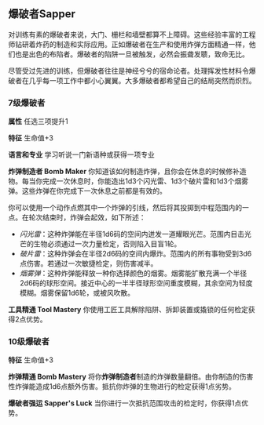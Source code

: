 ## 爆破者Sapper

对训练有素的爆破者来说，大门、栅栏和墙壁都算不上障碍。这些经验丰富的工程师钻研着炸药的制造和实际应用。正如爆破者在生产和使用炸弹方面精通一样，他们也是出色的布陷者。爆破者的陷阱一旦被触发，必然会振聋发聩，致命无比。

尽管受过先进的训练，但爆破者往往是神经兮兮的宿命论者。处理挥发性材料令爆破者在几乎每一项工作中都小心翼翼。大多爆破者都希望自己的结局突然而炽烈。

### 7级爆破者

**属性** 任选三项提升1

**特征** 生命值+3

**语言和专业** 学习听说一门新语种或获得一项专业

**炸弹制造者 Bomb Maker**
你知道该如何制造炸弹，且你会在休息的时候修补造物。每当你完成一次休息时，你能造出1d3个闪光雷、1d3个破片雷和1d3个烟雾弹。这些炸弹在你完成下一次休息之前都是有效的。

你可以使用一个动作点燃其中一个炸弹的引线，然后将其投掷到中程范围内的一点。在轮次结束时，炸弹会起效，如下所述：

-   *闪光雷*：这种炸弹能在半径1d6码的空间内迸发一道耀眼光芒。范围内目击光芒的生物必须通过一次力量检定，否则陷入目盲1轮。
-   *破片雷*：这种炸弹会在半径2d6码的空间内爆炸。范围内的所有事物受到3d6点伤害。若通过一次敏捷检定，则伤害减半。
-   *烟雾弹*：这种炸弹能释放一种你选择颜色的烟雾。烟雾能扩散充满一个半径2d6码的球形空间。接近中心的一半半径球形空间重度模糊，其余空间为轻度模糊。烟雾保留1d6轮，或被风吹散。

**工具精通 Tool Mastery**
你使用工匠工具解除陷阱、拆卸装置或撬锁的任何检定获得2点优势。

### 10级爆破者

**特征** 生命值+3

**炸弹精通 Bomb Mastery**
将你**炸弹制造者**制造的炸弹数量翻倍。由你制造的伤害性炸弹能造成1d6点额外伤害。抵抗你炸弹的生物进行的检定获得1点劣势。

**爆破者强运 Sapper\'s Luck**
当你进行一次抵抗范围攻击的检定时，你获得1点优势。
